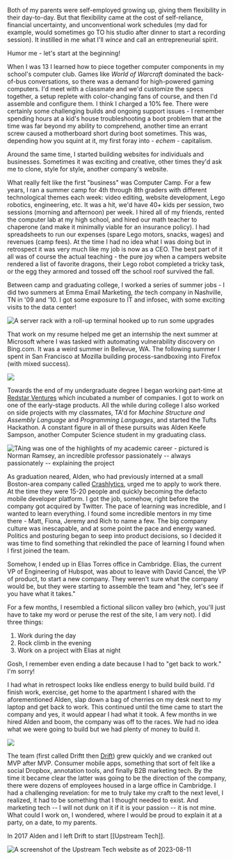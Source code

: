 Both of my parents were self-employed growing up, giving them flexibility in their day-to-day. But that flexibility came at the cost of self-reliance, financial uncertainty, and unconventional work schedules (my dad for example, would sometimes go TO his studio after dinner to start a recording session). It instilled in me what I'll *wince* and call an entrepreneurial spirit.

Humor me - let's start at the beginning!

When I was 13 I learned how to piece together computer components in my school's computer club. Games like *World of Warcraft* dominated the back-of-bus conversations, so there was a demand for high-powered gaming computers. I'd meet with a classmate and we'd customize the specs together, a setup replete with color-changing fans of course, and then I'd assemble and configure them. I think I charged a 10% fee. There were certainly some challenging builds and ongoing support issues - I remember spending hours at a kid's house troubleshooting a boot problem that at the time was far beyond my ability to comprehend, another time an errant screw caused a motherboard short during boot sometimes. This was, depending how you squint at it, my first foray into - *echem* - capitalism. 

Around the same time, I started building websites for individuals and businesses. Sometimes it was exciting and creative, other times they'd ask me to clone, style for style, another company's website.

What really felt like the first "business" was Computer Camp. For a few years, I ran a summer camp for 4th through 8th graders with different technological themes each week: video editing, website development, Lego robotics, engineering, etc. It was a hit, we'd have 40+ kids per session, two sessions (morning and afternoon) per week. I hired all of my friends, rented the computer lab at my high school, and hired our math teacher to chaperone (and make it minimally viable for an insurance policy). I had spreadsheets to run our expenses (spare Lego motors, snacks, wages) and revenues (camp fees). At the time I had no idea what I was doing but in retrospect it was very much like my job is now as a CEO. The best part of it all was of course the actual teaching - the pure joy when a campers website rendered a list of favorite dragons, their Lego robot completed a tricky task, or the egg they armored and tossed off the school roof survived the fall.

Between camp and graduating college, I worked a series of summer jobs - I did two summers at Emma Email Marketing, *the* tech company in Nashville, TN in '09 and '10. I got some exposure to IT and infosec, with some exciting visits to the data center!

![A server rack with a roll-up terminal hooked up to run some upgrades](img/2010-08-11.jpg)

That work on my resume helped me get an internship the next summer at Microsoft where I was tasked with automating vulnerability discovery on Bing.com. It was a weird summer in Bellevue, WA. The following summer I spent in San Francisco at Mozilla building process-sandboxing into Firefox (with mixed success).

![](img/microsoft_internship.jpg)

Towards the end of my undergraduate degree I began working part-time at [Redstar Ventures](http://www.redstar.com/) which incubated a number of companies. I got to work on one of the early-stage products. All the while during college I also worked on side projects with my classmates, TA'd for _Machine Structure and Assembly Language_ and _Programming Languages_, and started the Tufts Hackathon. A constant figure in all of these pursuits was Alden Keefe Sampson, another Computer Science student in my graduating class.

![TAing was one of the highlights of my academic career - pictured is Norman Ramsey, an incredible professor passionately -- always passionately -- explaining the project](img/Tufts_TAing.jpg)

As graduation neared, Alden, who had previously interned at a small Boston-area company called [Crashlytics](https://en.wikipedia.org/wiki/Crashlytics), urged me to apply to work there. At the time they were 15-20 people and quickly becoming the defacto mobile developer platform. I got the job, somehow, right before the company got acquired by Twitter. The pace of learning was incredible, and I wanted to learn everything. I found some incredible mentors in my time there - Matt, Fiona, Jeremy and Rich to name a few. The big company culture was inescapable, and at some point the pace and energy waned. Politics and posturing began to seep into product decisions, so I decided it was time to find something that rekindled the pace of learning I found when I first joined the team.

Somehow, I ended up in Elias Torres office in Cambridge. Elias, the current VP of Engineering of Hubspot, was about to leave with David Cancel, the VP of product, to start a new company. They weren't sure what the company would be, but they were starting to assemble the team and "hey, let's see if you have what it takes."

For a few months, I resembled a fictional silicon valley bro (which, you'll just have to take my word or peruse the rest of the site, I am very not). I did three things:

1. Work during the day
2. Rock climb in the evening
3. Work on a project with Elias at night

Gosh, I remember even ending a date because I had to "get back to work." I'm sorry!

I had what in retrospect looks like endless energy to build build build. I'd finish work, exercise, get home to the apartment I shared with the aforementioned Alden, slap down a bag of cherries on my desk next to my laptop and get back to work. This continued until the time came to start the company and yes, it would appear I had what it took. A few months in we hired Alden and boom, the company was off to the races. We had no idea what we were going to build but we had plenty of money to build it.

![](img/drift_news_clipping.png)

The team (first called Driftt then [Drift](https://drift.com)) grew quickly and we cranked out MVP after MVP. Consumer mobile apps, something that sort of felt like a social Dropbox, annotation tools, and finally B2B marketing tech. By the time it became clear the latter was going to be the direction of the company, there were dozens of employees housed in a large office in Cambridge. I had a challenging revelation: for me to truly take my craft to the next level, I realized, it had to be something that I thought needed to exist. And marketing tech -- I will not dunk on it if it is your passion -- it is not mine. What could I work on, I wondered, where I would be proud to explain it at a party, on a date, to my parents.

In 2017 Alden and I left Drift to start [[Upstream Tech]].

![A screenshot of the Upstream Tech website as of 2023-08-11](img/upstream_tech_website_capture.png)